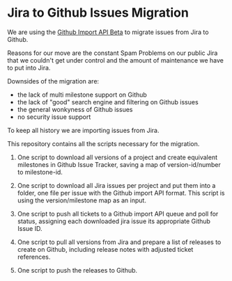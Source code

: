 # Jira to Github Issues Migration

We are using the [Github Import API
Beta](https://gist.github.com/jonmagic/5282384165e0f86ef105) to migrate issues
from Jira to Github.

Reasons for our move are the constant Spam Problems on our public Jira that we couldn't
get under control and the amount of maintenance we have to put into Jira.

Downsides of the migration are:

- the lack of multi milestone support on Github
- the lack of "good" search engine and filtering on Github issues
- the general wonkyness of Github issues
- no security issue support

To keep all history we are importing issues from Jira.

This repository contains all the scripts necessary for the migration.

1. One script to download all versions of a project and create equivalent
   milestones in Github Issue Tracker, saving a map of version-id/number to
   milestone-id.

2. One script to download all Jira issues per project and put them into a
   folder, one file per issue with the Github import API format. This
   script is using the version/milestone map as an input.

3. One script to push all tickets to a Github import API queue and poll for
   status, assigning each downloaded jira issue its appropriate Github Issue ID.

4. One script to pull all versions from Jira and prepare a list of releases
   to create on Github, including release notes with adjusted ticket references.

5. One script to push the releases to Github.
